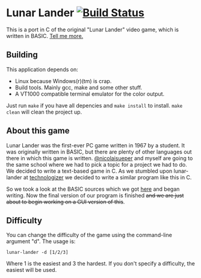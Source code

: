 # Lunar Lander [![Build Status](http://ci.k40s.net/job/lunar-lander/badge/icon)](http://ci.k40s.net/job/lunar-lander/)

This is a port in C of the original "Lunar Lander" video game, which is written in BASIC. [Tell me more.](http://k40s.net/post/lunar-lander/)

## Building

This application depends on:

- Linux because Windows(r)(tm) is crap.
- Build tools. Mainly gcc, make and some other stuff. 
- A VT1000 compatible terminal emulator for the color output.

Just run ```make``` if you have all depencies and ```make install``` to install. ```make clean``` will clean the project up.

## About this game

Lunar Lander was the first-ever PC game written in 1967 by a student. It was originally written in BASIC, but there are plenty of other languages out there in which this game is written. [@nicolaisueper](https://github.com/nicolaisueper) and myself are going to the same school where we had to pick a topic for a project we had to do. We decided to write a text-based game in C. As we stumbled upon lunar-lander at [technologizer](http://technologizer.com/2009/07/19/lunar-lander/) we decided to write a similar program like this in C. 

So we took a look at the BASIC sources which we got [here](http://www.vintage-basic.net/bcg/lunar.bas) and began writing. Now the final version of our program is finished ~~and we are just about to begin working on a GUI version of this~~.

## Difficulty

You can change the difficulty of the game using the command-line argument "d". 
The usage is: 
```
lunar-lander -d [1/2/3]
```
Where 1 is the easiest and 3 the hardest. If you don't specify a difficulty, the easiest will be used.

